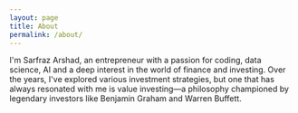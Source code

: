 ```yaml
---
layout: page
title: About
permalink: /about/
---
```


I'm Sarfraz Arshad, an entrepreneur with a passion for coding, data science, AI and a deep interest in the world of finance and investing. Over the years, I've explored various investment strategies, but one that has always resonated with me is value investing—a philosophy championed by legendary investors like Benjamin Graham and Warren Buffett.